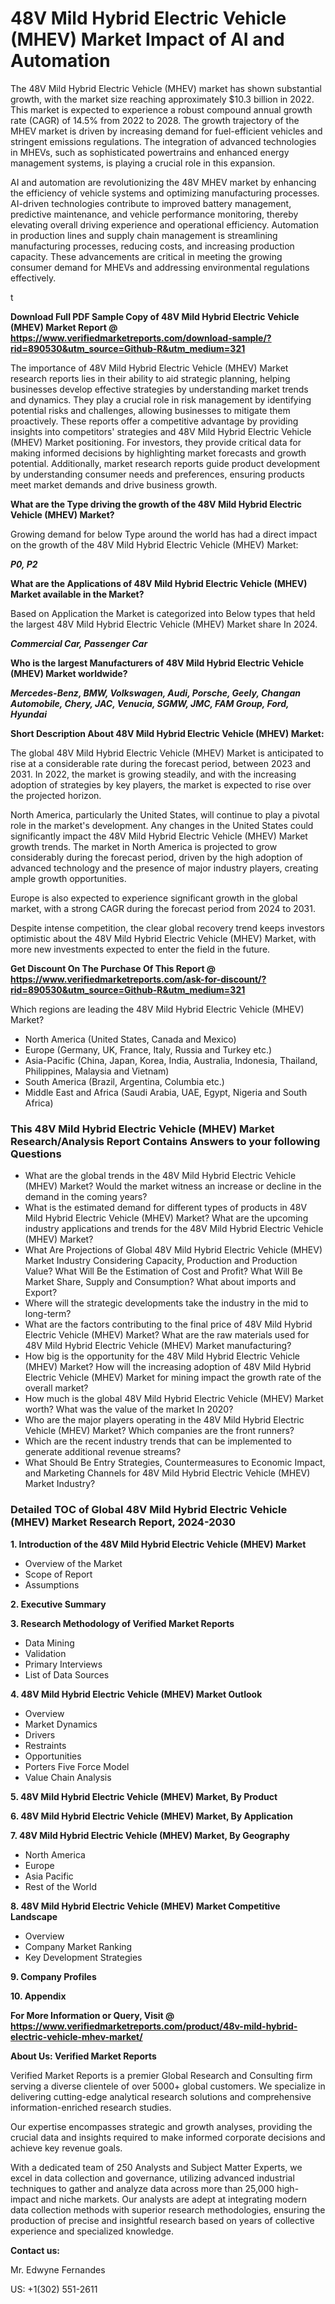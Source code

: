 <meta name="title" content="Global 48V Mild Hybrid Electric Vehicle (MHEV) Market Impact of AI and Automation"><meta name="description" content="The 48V Mild Hybrid Electric Vehicle (MHEV) market has shown substantial growth, with the market size reaching approximately $10.3 billion in 2022. This market is expe"><meta name="title" content="48V Mild Hybrid Electric Vehicle (MHEV) Market Size, Share, Scope, Trends, Growth, Opportunities, Analysis, Forecast"><h1>48V Mild Hybrid Electric Vehicle (MHEV) Market Impact of AI and Automation</h1><p>The 48V Mild Hybrid Electric Vehicle (MHEV) market has shown substantial growth, with the market size reaching approximately $10.3 billion in 2022. This market is expected to experience a robust compound annual growth rate (CAGR) of 14.5% from 2022 to 2028. The growth trajectory of the MHEV market is driven by increasing demand for fuel-efficient vehicles and stringent emissions regulations. The integration of advanced technologies in MHEVs, such as sophisticated powertrains and enhanced energy management systems, is playing a crucial role in this expansion.</p><p>AI and automation are revolutionizing the 48V MHEV market by enhancing the efficiency of vehicle systems and optimizing manufacturing processes. AI-driven technologies contribute to improved battery management, predictive maintenance, and vehicle performance monitoring, thereby elevating overall driving experience and operational efficiency. Automation in production lines and supply chain management is streamlining manufacturing processes, reducing costs, and increasing production capacity. These advancements are critical in meeting the growing consumer demand for MHEVs and addressing environmental regulations effectively.</p>t</p><p id="" class=""><strong>Download Full PDF Sample Copy of 48V Mild Hybrid Electric Vehicle (MHEV) Market Report @ <a href="https://www.verifiedmarketreports.com/download-sample/?rid=890530&utm_source=Github-R&utm_medium=321" target="_blank">https://www.verifiedmarketreports.com/download-sample/?rid=890530&utm_source=Github-R&utm_medium=321</a></strong></p><p>The importance of&nbsp;48V Mild Hybrid Electric Vehicle (MHEV) Market research reports lies in their ability to aid strategic planning, helping businesses develop effective strategies by understanding market trends and dynamics. They play a crucial role in risk management by identifying potential risks and challenges, allowing businesses to mitigate them proactively. These reports offer a competitive advantage by providing insights into competitors' strategies and 48V Mild Hybrid Electric Vehicle (MHEV) Market positioning. For investors, they provide critical data for making informed decisions by highlighting market forecasts and growth potential. Additionally, market research reports guide product development by understanding consumer needs and preferences, ensuring products meet market demands and drive business growth.</p><p><strong>What are the&nbsp;Type driving the growth of the 48V Mild Hybrid Electric Vehicle (MHEV) Market?</strong></p><p id="" class="">Growing demand for below Type around the world has had a direct impact on the growth of the 48V Mild Hybrid Electric Vehicle (MHEV) Market:</p><em><strong>P0, P2</strong></em></p><strong>What are the&nbsp;Applications&nbsp;of 48V Mild Hybrid Electric Vehicle (MHEV) Market available in the Market?</strong></p><p id="" class="">Based on Application the Market is categorized into Below types that held the largest 48V Mild Hybrid Electric Vehicle (MHEV) Market share In 2024.</p><em><strong>Commercial Car, Passenger Car</strong></em></p><strong>Who is the largest Manufacturers of 48V Mild Hybrid Electric Vehicle (MHEV) Market worldwide?</strong></p><p><em><strong>Mercedes-Benz, BMW, Volkswagen, Audi, Porsche, Geely, Changan Automobile, Chery, JAC, Venucia, SGMW, JMC, FAM Group, Ford, Hyundai</strong></em></p><p id="" class=""><strong>Short Description About 48V Mild Hybrid Electric Vehicle (MHEV) Market:</strong></p><p>The global 48V Mild Hybrid Electric Vehicle (MHEV) Market is anticipated to rise at a considerable rate during the forecast period, between 2023 and 2031. In 2022, the market is growing steadily, and with the increasing adoption of strategies by key players, the market is expected to rise over the projected horizon.</p><p>North America, particularly the United States, will continue to play a pivotal role in the market's development. Any changes in the United States could significantly impact the 48V Mild Hybrid Electric Vehicle (MHEV) Market growth trends. The market in North America is projected to grow considerably during the forecast period, driven by the high adoption of advanced technology and the presence of major industry players, creating ample growth opportunities.</p><p>Europe is also expected to experience significant growth in the global market, with a strong CAGR during the forecast period from 2024 to 2031.</p><p>Despite intense competition, the clear global recovery trend keeps investors optimistic about the 48V Mild Hybrid Electric Vehicle (MHEV) Market, with more new investments expected to enter the field in the future.</p><p id="" class=""><strong>Get Discount On The Purchase Of This Report @ <a href="https://www.verifiedmarketreports.com/ask-for-discount/?rid=890530&utm_source=Github-R&utm_medium=321" target="_blank">https://www.verifiedmarketreports.com/ask-for-discount/?rid=890530&utm_source=Github-R&utm_medium=321</a></strong></p>Which regions are leading the 48V Mild Hybrid Electric Vehicle (MHEV) Market?</p><ul><li>North America (United States, Canada and Mexico)</li><li>Europe (Germany, UK, France, Italy, Russia and Turkey etc.)</li><li>Asia-Pacific (China, Japan, Korea, India, Australia, Indonesia, Thailand, Philippines, Malaysia and Vietnam)</li><li>South America (Brazil, Argentina, Columbia etc.)</li><li>Middle East and Africa (Saudi Arabia, UAE, Egypt, Nigeria and South Africa)</li></ul><h3 id="" class="">This 48V Mild Hybrid Electric Vehicle (MHEV) Market Research/Analysis Report Contains Answers to your following Questions</h3><ul><li>What are the global trends in the 48V Mild Hybrid Electric Vehicle (MHEV) Market? Would the market witness an increase or decline in the demand in the coming years?</li><li>What is the estimated demand for different types of products in 48V Mild Hybrid Electric Vehicle (MHEV) Market? What are the upcoming industry applications and trends for the 48V Mild Hybrid Electric Vehicle (MHEV) Market?</li><li>What Are Projections of Global 48V Mild Hybrid Electric Vehicle (MHEV) Market Industry Considering Capacity, Production and Production Value? What Will Be the Estimation of Cost and Profit? What Will Be Market Share, Supply and Consumption? What about imports and Export?</li><li>Where will the strategic developments take the industry in the mid to long-term?</li><li>What are the factors contributing to the final price of 48V Mild Hybrid Electric Vehicle (MHEV) Market? What are the raw materials used for 48V Mild Hybrid Electric Vehicle (MHEV) Market manufacturing?</li><li>How big is the opportunity for the 48V Mild Hybrid Electric Vehicle (MHEV) Market? How will the increasing adoption of 48V Mild Hybrid Electric Vehicle (MHEV) Market for mining impact the growth rate of the overall market?</li><li>How much is the global 48V Mild Hybrid Electric Vehicle (MHEV) Market worth? What was the value of the market In 2020?</li><li>Who are the major players operating in the 48V Mild Hybrid Electric Vehicle (MHEV) Market? Which companies are the front runners?</li><li>Which are the recent industry trends that can be implemented to generate additional revenue streams?</li><li>What Should Be Entry Strategies, Countermeasures to Economic Impact, and Marketing Channels for 48V Mild Hybrid Electric Vehicle (MHEV) Market Industry?</li></ul><h3 id="" class="">Detailed TOC of Global 48V Mild Hybrid Electric Vehicle (MHEV) Market Research Report, 2024-2030</h3><p id="" class=""><strong>1. Introduction of the 48V Mild Hybrid Electric Vehicle (MHEV) Market</strong></p><ul><li>Overview of the Market</li><li>Scope of Report</li><li>Assumptions</li></ul><p id="" class=""><strong>2. Executive Summary</strong></p><p id="" class=""><strong>3. Research Methodology of Verified Market Reports</strong></p><ul><li>Data Mining</li><li>Validation</li><li>Primary Interviews</li><li>List of Data Sources</li></ul><p id="" class=""><strong>4. 48V Mild Hybrid Electric Vehicle (MHEV) Market Outlook</strong></p><ul><li>Overview</li><li>Market Dynamics</li><li>Drivers</li><li>Restraints</li><li>Opportunities</li><li>Porters Five Force Model</li><li>Value Chain Analysis</li></ul><p id="" class=""><strong>5. 48V Mild Hybrid Electric Vehicle (MHEV) Market, By Product</strong></p><p id="" class=""><strong>6. 48V Mild Hybrid Electric Vehicle (MHEV) Market, By Application</strong></p><p id="" class=""><strong>7. 48V Mild Hybrid Electric Vehicle (MHEV) Market, By Geography</strong></p><ul><li>North America</li><li>Europe</li><li>Asia Pacific</li><li>Rest of the World</li></ul><p id="" class=""><strong>8. 48V Mild Hybrid Electric Vehicle (MHEV) Market Competitive Landscape</strong></p><ul><li>Overview</li><li>Company Market Ranking</li><li>Key Development Strategies</li></ul><p id="" class=""><strong>9. Company Profiles</strong></p><p id="" class=""><strong>10. Appendix</strong></p><p id="" class=""><strong>For More Information or Query, Visit @ <a href="https://www.verifiedmarketreports.com/product/48v-mild-hybrid-electric-vehicle-mhev-market/" target="_blank">https://www.verifiedmarketreports.com/product/48v-mild-hybrid-electric-vehicle-mhev-market/</a></strong></p><p id="" class=""><strong>About Us: Verified Market Reports</strong></p><p id="" class="">Verified Market Reports is a premier Global Research and Consulting firm serving a diverse clientele of over 5000+ global customers. We specialize in delivering cutting-edge analytical research solutions and comprehensive information-enriched research studies.</p><p id="" class="">Our expertise encompasses strategic and growth analyses, providing the crucial data and insights required to make informed corporate decisions and achieve key revenue goals.</p><p id="" class="">With a dedicated team of 250 Analysts and Subject Matter Experts, we excel in data collection and governance, utilizing advanced industrial techniques to gather and analyze data across more than 25,000 high-impact and niche markets. Our analysts are adept at integrating modern data collection methods with superior research methodologies, ensuring the production of precise and insightful research based on years of collective experience and specialized knowledge.</p><p id="" class=""><strong>Contact us:</strong></p><p id="" class="">Mr. Edwyne Fernandes</p><p id="" class="">US: +1(302) 551-2611</p>